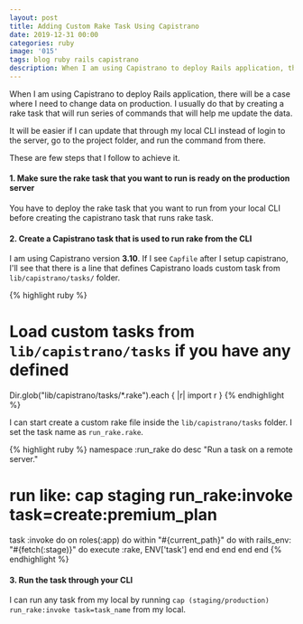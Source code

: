 ```yaml
---
layout: post
title: Adding Custom Rake Task Using Capistrano
date: 2019-12-31 00:00
categories: ruby
image: '015'
tags: blog ruby rails capistrano
description: When I am using Capistrano to deploy Rails application, there will be a case where I need to change data on production. I usually do that by creating a rake task that will run series of commands that will help me update the data.
---
```


When I am using Capistrano to deploy Rails application, there will be a case where I need to change data on production. I usually do that by creating a rake task that will run series of commands that will help me update the data.

It will be easier if I can update that through my local CLI instead of login to the server, go to the project folder, and run the command from there.

These are few steps that I follow to achieve it.

#### 1. Make sure the rake task that you want to run is ready on the production server

You have to deploy the rake task that you want to run from your local CLI before creating the capistrano task that runs
rake task.

#### 2. Create a Capistrano task that is used to run rake from the CLI

I am using Capistrano version **3.10**. If I see `Capfile` after I setup capistrano,
I'll see that there is a line that defines Capistrano loads custom task from `lib/capistrano/tasks/` folder.

{% highlight ruby %}
# Load custom tasks from `lib/capistrano/tasks` if you have any defined
Dir.glob("lib/capistrano/tasks/*.rake").each { |r| import r }
{% endhighlight %}

I can start create a custom rake file inside the `lib/capistrano/tasks` folder. I set the task name as `run_rake.rake`.

{% highlight ruby %}
namespace :run_rake do
  desc "Run a task on a remote server."
  # run like: cap staging run_rake:invoke task=create:premium_plan
  task :invoke do
    on roles(:app) do
      within "#{current_path}" do
        with rails_env: "#{fetch(:stage)}" do
          execute :rake, ENV['task']
        end
      end
    end
  end
end
{% endhighlight %}

#### 3. Run the task through your CLI

I can run any task from my local by running `cap (staging/production) run_rake:invoke task=task_name` from my local.
